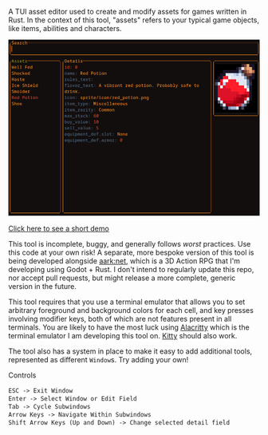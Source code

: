 A TUI asset editor used to create and modify assets for games written in Rust. In the context of this tool, "assets" refers to your typical game objects, like items, abilities and characters.

![image info](./demo.png)

[Click here to see a short demo](https://www.youtube.com/watch?v=EBW31fYh9h8)

This tool is incomplete, buggy, and generally follows *worst* practices. Use this code at your own risk! A separate, more bespoke version of this tool is being developed alongside [aark:net](https://www.youtube.com/@yaadayaada), which is a 3D Action RPG that I'm developing using Godot + Rust. I don't intend to regularly update this repo, nor accept pull requests, but might release a more complete, generic version in the future.

This tool requires that you use a terminal emulator that allows you to set arbitrary foreground and background colors for each cell, and key presses involving modifier keys, both of which are not features present in all terminals. You are likely to have the most luck using [Alacritty](https://alacritty.org/) which is the terminal emulator I am developing this tool on. [Kitty](https://sw.kovidgoyal.net/kitty/) should also work.

The tool also has a system in place to make it easy to add additional tools, represented as different `Window`s. Try adding your own!

Controls

```
ESC -> Exit Window
Enter -> Select Window or Edit Field
Tab -> Cycle Subwindows
Arrow Keys -> Navigate Within Subwindows
Shift Arrow Keys (Up and Down) -> Change selected detail field
```
